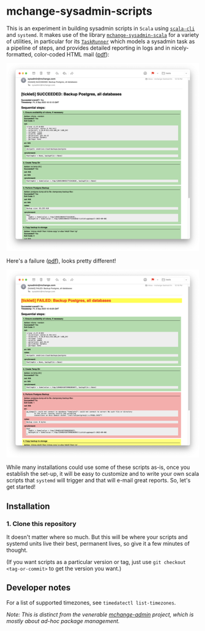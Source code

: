# mchange-sysadmin-scripts

This is an experiment in building sysadmin scripts in `Scala` using [`scala-cli`](https://scala-cli.virtuslab.org/) and `systemd`.
It makes use of the library [`mchange-sysadmin-scala`](https://github.com/swaldman/mchange-sysadmin-scala) for a variety of utilities,
in particular for its [`TaskRunner`](https://github.com/swaldman/mchange-sysadmin-scala/blob/main/sysadmin/src/com/mchange/sysadmin/TaskRunner.scala)
which models a sysadmin task as a pipeline of steps, and provides detailed reporting in logs and in
nicely-formatted, color-coded HTML mail ([pdf](doc/media/backup-postgres-succeeded.pdf)):

<img src="doc/media/backup-postgres-succeeded.png" width="600" />

Here's a failure ([pdf](doc/media/backup-postgres-succeeded.pdf)), looks pretty different!

<img src="doc/media/backup-postgres-failed.png" width="600" />


While many installations could use some of these scripts as-is, once you establish the set-up, it will be easy to
customize and to write your own scala scripts that `systemd` will trigger and that will e-mail great reports.
So, let's get started!

## Installation

### 1. Clone this repository

It doesn't matter where so much. But this will be where your scripts and systemd units live their best, permanent
lives, so give it a few minutes of thought.

(If you want scripts as a particular version or tag, just use `git checkout <tag-or-commit>` to get the version you want.)



## Developer notes

For a list of supported timezones, see `timedatectl list-timezones`.

_Note: This is distinct from the venerable [mchange-admin](https://github.com/swaldman/mchange-admin) project, which is mostly
about ad-hoc package management._



